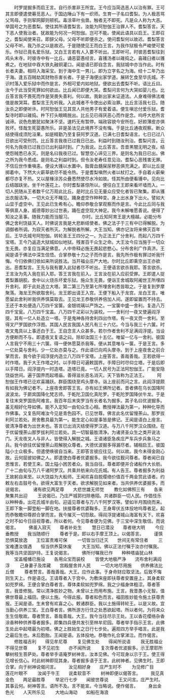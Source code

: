 <!-- { "loadSidebar": true } -->
　　时罗提掘多而启王言。自行杀害非王所宜。王今应当简选恶人以治有罪。王可其言即便遣使募觅恶人。于国边陲山下有一织师。生育一子名曰耆梨。为人极恶骂父骂母。手则挈网脚则顿机。毒涂草叶虫兽。触者无不即死。凡是众人称为大恶。举国号之为恶耆梨。使往其所语耆梨言。汝能为阿恕伽王治罪人不。耆梨答言。天下恶人使我治者。犹故能为何况一阿恕伽。岂可不能。使闻此语具以启王。王即召之。耆梨闻使来召。即辞父母。父母不听即便杀之。使问耆梨何以故迟。耆梨答言父母不听。我乃杀之以是故迟。于是随使见王而白王言。为我作狱极令严峻使可爱乐。作狱已竟名爱乐狱。又白王言若有人入要不听出。王即听可。时彼恶耆梨往到鸡头末寺。时彼寺中有一比丘。诵恶婴愚经言。喜镬汤者以碓捣之。喜碓臼者以镬煮之。在地狱中吞大铁丸融铜灌口。闻是语已即自念言。我狱城中亦当作此。时有长者夫妻。相将入海采宝。到于海中生一男儿。即为立字名之为海。经十二年乃出于海。逢五百贼劫其财物杀害长者。于是子海便出家学道。展转乞食至华氏城。不识村落入爱乐狱中而作是言。外相可爱内如地狱。便欲出去耆梨不听。语比丘曰。汝今于此当受死罪如何欲出。比丘闻已即便大哭。耆梨问言何为大哭如婴儿也。比丘答言我不畏死而作是哭畏失善利。何以故。我新出家未证道法。人身难得佛法难值是故哭耳。耆梨言王先听我。入此城者不令使出必索治罪。比丘言活我七日。随汝杀之即便听许。时阿恕伽王见其宫人共他男子有爱着语。便生嗔忿付爱乐狱。耆梨寻时即以碓捣。杵下打头眼睛脱出。比丘见已得厌恶心而作是念。呜呼大悲所言诚谛。说色危脆犹如聚沫不坚。速朽无有暂停。端政容貌今安所在。好颜薄皮亦俱败坏。怪哉生死婴愚所乐。非是圣法见此境界不没有悔。于是比丘通夜观察。断众结使得成须陀洹果。如是精勤乃至复获阿罗汉道。已满七日耆梨语言。七日已过八日欲出可受刑罚。比丘答言我夜已过我日已出。利益时到随汝刑治。耆梨问言。云何名为我夜已过我日已出利益时到。广为我说。比丘答言。吾昔黑闇无明之夜。结使怨贼悉已永灭。则是名曰我夜已过。智慧空心谛见三界。是则名为我日已出。佛之所为我今悉成。是则名之利益时到。但令汝老寿任意见治。耆梨心恶残害无罪。不信后世作重嗔恚。便设大镬以水置中。脂膏血髓屎尿秽恶俱充满之。即以比丘提掷着中。下然大火薪草欲尽不能令热。于是耆梨嗔然火者以杖打之。手自着火薪柴都尽亦复不热。又以屋椽涂苏众叠悉然使尽水冷如故。怪其所由便看镬中。见向比丘结跏趺坐。坐千叶莲花上。尔时耆梨甚惊所以。便往白王王即来看坏墙而入。一切人民随从王者数千亿万观此比丘。是时比丘见无量众应受化者皆已聚集。即从镬出衣服洁净。一切大众无不睹见。踊身虚空作种种变。身上出水身下出火。譬如大山显于虚空中。王见此已生希有心。瞻仰恭敬合掌观察而作是言。今此比丘同与我等俱禀人身。威德尊妙出过世表。踊在虚空现大神足。我今未解唯愿善说。便得了知汝之圣事。随我力能而当服习。
　　尔时。比丘知阿育王是大檀越。必能分布佛之舍利饶益天人。时佛说言我是大悲断结使者。佛之法子于三有中已得解脱。为调御者所调。为寂灭者所灭。为解脱者所解。大王当知。佛亦记汝将来佛灭百年后。王华氏城号阿恕伽。转轮圣王王四分之一。为正法王广分舍利。而起八万四千宝塔。王今乃返造大狱城如似地狱。残害百千众生之命。大王汝今应当施于一切众生无畏。亦复应当满足佛意。人中帝释必施无畏起悲愍心。分布舍利广作真济。王闻是语于佛法中深生信悟。合掌恭敬十力之子而作是言。我先所作极有罪过听我忏悔。今归依佛归依如来所说胜法。当开福业庄严大地。尔时比丘即乘空出王亦欲出。恶耆梨言。王先与我有要入此狱者尽不听出。王便语言欲杀我耶。答言欲杀。王言汝为先入我在前入耶。答王言我在前入。王言汝在前入应前受罪。王即遣人捉耆梨置胡胶。舍中以火烧杀坏爱乐狱。施众生无畏。便诣王舍城取阿阇世王所埋四升舍利。即于此处造立大塔。第二第三乃至第七所埋舍利悉皆取之。于是复到罗摩聚落。海龙王所欲取舍利。龙王即出请王入宫。王便下船入于龙宫。龙白王言。唯愿留此舍利听我供养慎莫取去。王见龙王恭敬供养倍加人间。遂即留置而不持去。王还于本处便造八万四千宝箧。金银琉璃以严饰之。一宝箧中盛一舍利。复造八万四千宝瓮。八万四千宝盖。八万四千疋彩以为装校。一一舍利付一夜叉使遍阎浮提。其有一亿人处造立一塔。于是鬼神各持舍利四出作塔。有一夜叉赍一舍利。至得叉尸罗国欲作浮图。其国人民言我国人民凡有三十六亿。今当与我三十六箧。时夜叉鬼具以上事还白于王。王自念言人众甚多。若尔作者舍利不足满阎浮提。当设方便断而不与。即遣夜叉复语之曰。除却汝国三十五亿。唯留一亿与一舍利。彼国人言我宁不用三十六箧。得一便休愿莫杀我等。便从其意唯与一箧。于是王言。多一亿处莫与舍利。少一亿处亦莫与之。作此语已向鸡头摩寺。到于上座夜舍之前合掌而言。我今欲于阎浮提内造立八万四千宝塔。上座答言。善哉善哉。王若欲得一时作塔。我于大王作塔之时。以手障日可遍敕国界。手障日时尽仰立塔。于是后即以手障日。阎浮提内一时造塔。造塔已竟。一切人民号为正法阿恕伽王。广能安隐饶益世间。遍于国界而起塔庙。善得滋长恶名消灭。天下皆称为正法王。
　　阿恕伽王作塔已讫欢喜踊跃。群臣围绕至鸡头摩寺。诣上座前而问之言。此阎浮提颇有如我为佛记者不。上座夜舍即答王言。亦有如王佛所记者。昔者佛在乌长国降阿波波龙。于罽宾国降化梵志师。于乾陀卫国化真陀罗。于乾陀罗国降伏牛龙。于是复往末突罗国告阿难言。我百年后末突罗当有长者名为掘多。其子名曰优波掘多。虽无相好化导如佛。能不入定知一由旬众生心相。教授禅法最为第一。种种化导而作佛事。又复告阿难汝今见是青色园不。已见世尊。佛言此名优留慢荼山。那罗拔利阿兰若处。房舍敷具最为第一。能生定心如是事皆是佛记。王闻是语白上座言。彼清净尊者为出世未也。答言已出消灭结使得罗汉道。与万八千阿罗汉众围绕。在于优留慢荼山那罗拔利阿兰若处。具一切智最胜清净。为诸贤圣众生之类开说法门。天龙夜叉人与非人。皆使得入解脱之城。王语诸臣急疾庄严车兵步兵象马之兵。我今欲往优留慢荼山观解脱众尊者。大德优波掘多得漏尽者。辅相启王。彼国隘小士众极多。但遣使唤彼自当来。王即答言彼应往见。何以故。我今未得金刚心故。云何屈彼如佛之人。即遣使白尊者优婆掘多。我今欲往觐问尊者。尊者闻已自思惟言。若使王来。国土隘小困苦者众。我当自往。尊者即便并合诸船作大长舫。广十二由旬与万八千诸阿罗汉。共乘并舫来向花氏城。有人告王。尊者掘多为利益王故躬自来至。以大饶益为大船师。王闻欢喜自脱缨络价值百千两金赏此语者。约敕左右击鼓号令。欲得大富生于天者。欲求解脱见如来者。当共供养优婆掘多。而说偈言。
　　诸有欲见两足尊　　大悲世雄无师觉
　　教化如佛照三有　　各来聚集共出迎
　　王说偈已。乃庄严城郭扫除巷陌。共诸群臣一切人民。作倡伎乐以种种香。出花氏城半由旬。迎遥见尊者与万八千阿罗汉等。譬如半月围绕而来。王即下象一脚登船一脚在地。扶接尊者优婆鞠多。王身卑伏五体投地呜尊者足。起而恭敬瞻仰尊颜合掌而言。我今摧灭一切怨敌。得阎浮提诸城山海富有天下。欢喜之时不如今日目视尊者。所以者何。今见尊者便为见佛。于三宝中深生敬信。而说偈言。
　　佛虽入寂灭　　尊者补处生
　　慧日已潜没　　尊者继大明
　　今应垂教授　　我当随顺行
　　尊者于是。即以右手摩王顶上。以偈答言。
　　谨慎恐惧莫放逸　　王位富贵难可保
　　一切皆当归迁灭　　世间无有常住者
　　三宝难遭汝值遇　　恒当供养莫休废
　　大王当知。佛以正法付嘱于汝亦付嘱我。我等当共坚固护持。王复说偈言。
　　佛所付嘱我已作　　种种塔庙犹山林
　　宝盖幢幡已施设　　各用众宝而装校
　　皆使大地极严净　　流布舍利满阎浮
　　己身妻子及库藏　　宫殿屋舍并人民
　　一切大地尽用施　　供养佛法比丘僧
　　尊者赞言。善哉善哉。大王。应作此事。于身命财应取坚法。后致不悔则生天上。作是语讫。王请尊者入于宫中。为敷床座即扶尊者安置座上。其身柔软如兜罗绵。王便合掌白尊者言。尊体柔软如兜罗绵。我之少福身体粗涩。尊者答言。我昔修施。常以清净胜妙之物。未曾以土而用布施。王言。我昔愚小无智。值佛世尊最上福田。便以土施。今得此报。尊者和色而言。福田胜妙能令施土获尊贵报。王闻是语。生未曾有欢喜之心。敕诸群臣。我以土施得转轮王。以是义故。宜当勤心供养三宝。王白尊者言。佛所游方行住之处悉欲起塔。所以者何。为将来众生生信敬故。尊者赞言。善哉善哉。大王。我今当往尽示王处。王以香花缨络杂香涂香种种供养尊者掘多。即集四兵便共发引至林牟尼园。尊者举手指示王言。此佛生处此中起塔最为初塔。佛之上胜始生之日行七步处。遍观四方举手唱言。此是我之最后生也。末后胞胎。王闻是语。五体投地。恭敬作礼合掌涕泣。而作偈言。
　　修胜福吉利　　得见牟尼尊
　　复见佛生处　　得闻所说语
　　我无胜福业　　不得见世尊
　　复不见初生　　亦不闻所说
　　复次尊者优波掘多。示王摩耶所攀树枝生菩萨处。尊者举手语庵罗树神言。汝本见佛。今可现身以示于王。使王得见增长信心。时此树神即现其身。尊者掘多语于王言。此树神者。见佛生时。王即合掌。向于树神说偈问言。
　　汝见相好身　　庄严生时不
　　为见修广目　　莲花叶眼不
　　汝闻于牛王　　说柔软音不
　　树神即便以偈答言。
　　我见真金色　　两足最胜尊
　　举足行七步　　闻彼世尊说
　　王又问言。庄严生时。其事云何。树神答言。语所不及。言不能宣。今当略说。便作偈言。
　　身出金色光　　人天所乐见
　　大地山海动　　如船在海浪
